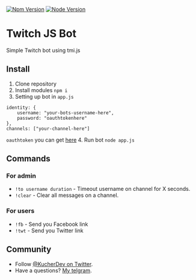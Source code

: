 [![Npm Version](https://img.shields.io/npm/v/tmi.js.svg?style=flat)](https://www.npmjs.org/package/tmi.js) [![Node Version](https://img.shields.io/node/v/tmi.js.svg?style=flat)](https://www.npmjs.org/package/tmi.js)

# Twitch JS Bot
Simple Twitch bot using tmi.js

## Install
1. Clone repository
2. Install modules `npm i`
3. Setting up bot in `app.js`
```
identity: {
    username: "your-bots-username-here",
    password: "oauthtokenhere"
},
channels: ["your-channel-here"]
```
`oauthtoken` you can get [here](https://twitchapps.com/tmi/)
4. Run bot `node app.js`

## Commands
### For admin
- `!to username duration` - Timeout username on channel for X seconds.
- `!clear` - Clear all messages on a channel.

### For users
- `!fb` - Send you Facebook link
- `!twt` - Send you Twitter link

## Community

- Follow [@KucherDev on Twitter](https://twitter.com/KucherDev).
- Have a questions? [My telgram](https://t.me/qWici).